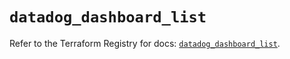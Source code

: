 # `datadog_dashboard_list`

Refer to the Terraform Registry for docs: [`datadog_dashboard_list`](https://registry.terraform.io/providers/datadog/datadog/3.77.0/docs/resources/dashboard_list).
